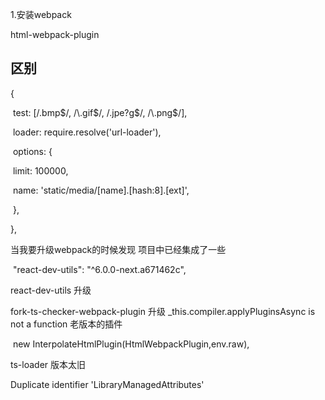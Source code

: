1.安装webpack  



html-webpack-plugin





## 区别

 {

​            test: [/\.bmp$/, /\.gif$/, /\.jpe?g$/, /\.png$/],

​            loader: require.resolve('url-loader'),

​            options: {

​              limit: 100000,

​              name: 'static/media/[name].[hash:8].[ext]',

​            },

 },



当我要升级webpack的时候发现 项目中已经集成了一些





​    "react-dev-utils": "^6.0.0-next.a671462c",



react-dev-utils 升级



fork-ts-checker-webpack-plugin 升级  _this.compiler.applyPluginsAsync is not a function 老版本的插件





​    new InterpolateHtmlPlugin(HtmlWebpackPlugin,env.raw),



ts-loader 版本太旧

Duplicate identifier 'LibraryManagedAttributes'